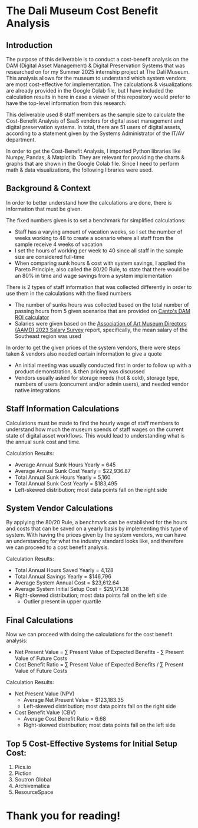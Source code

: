 # The Dali Museum Cost Benefit Analysis

## Introduction
The purpose of this deliverable is to conduct a cost-benefit analysis on the DAM (Digital Asset Management) & Digital Preservation Systems that was researched on for my Summer 2025 internship project at The Dalí Museum. This analysis allows for the museum to understand which system vendors are most cost-effective for implementation. The calculations & visualizations are already provided in the Google Colab file, but I have included the calculation results in here in case a viewer of this repository would prefer to have the top-level information from this research.

This deliverable used 8 staff members as the sample size to calculate the Cost-Benefit Analysis of SaaS vendors for digital asset management and digital preservation systems. In total, there are 51 users of digital assets, according to a statement given by the Systems Administrator of the IT/AV department.

In order to get the Cost-Benefit Analysis, I imported Python libraries like Numpy, Pandas, & Matplotlib. They are relevant for providing the charts & graphs that are shown in the Google Colab file. Since I need to perform math & data visualizations, the following libraries were used.

## Background & Context
In order to better understand how the calculations are done, there is information that must be given.

The fixed numbers given is to set a benchmark for simplified calculations:
- Staff has a varying amount of vacation weeks, so I set the number of weeks working to 48 to create a scenario where all staff from the sample receive 4 weeks of vacation
- I set the hours of working per week to 40 since all staff in the sample size are considered full-time
- When comparing sunk hours & cost with system savings, I applied the Pareto Principle, also called the 80/20 Rule, to state that there would be an 80% in time and wage savings from a system implementation

There is 2 types of staff information that was collected differently in order to use them in the calculations with the fixed numbers
- The number of sunks hours was collected based on the total number of passing hours from 5 given scenarios that are provided on [Canto's DAM ROI calculator](https://www.canto.com/dam-roi/)
- Salaries were given based on the [Association of Art Museum Directors (AAMD) 2023 Salary Survey](https://thedali-my.sharepoint.com/my?id=%2Fpersonal%2Fasierra%5Fthedali%5Fonmicrosoft%5Fcom%2FDocuments%2FAttachments%2FAAMD%5FSalary%20Survey%202023%2Epdf&parent=%2Fpersonal%2Fasierra%5Fthedali%5Fonmicrosoft%5Fcom%2FDocuments%2FAttachments&ga=1) report, specifically, the mean salary of the Southeast region was used

In order to get the given prices of the system vendors, there were steps taken & vendors also needed certain information to give a quote
- An initial meeting was usually conducted first in order to follow up with a product demonstration, & then pricing was discussed
- Vendors usually asked for storage needs (hot & cold), storage type, numbers of users (concurrent and/or admin users), and needed vendor native integrations

## Staff Information Calculations
Calculations must be made to find the hourly wage of staff members to understand how much the museum spends of staff wages on the current state of digital asset workflows. This would lead to understanding what is the annual sunk cost and time.

Calculation Results:
- Average Annual Sunk Hours Yearly = 645
- Average Annual Sunk Cost Yearly = $22,936.87
- Total Annual Sunk Hours Yearly = 5,160
- Total Annual Sunk Cost Yearly = $183,495
- Left-skewed distribution​; most data points fall on the right side

## System Vendor Calculations
By applying the 80/20 Rule, a benchmark can be established for the hours and costs that can be saved on a yearly basis by implementing this type of system. With having the prices given by the system vendors, we can have an understanding for what the industry standard looks like, and therefore we can proceed to a cost benefit analysis.

Calculation Results:
- Total Annual Hours Saved Yearly = 4,128
- Total Annual Savings Yearly = $146,796
- Average System Annual Cost = $23,612.64
- Average System Initial Setup Cost = $29,171.38
- Right-skewed distribution​; most data points fall on the left side​
  - Outlier present in upper quartile

## Final Calculations
Now we can proceed with doing the calculations for the cost benefit analysis:
- Net Present Value = ∑ Present Value of Expected Benefits - ∑ Present Value of Future Costs
- Cost Benefit Ratio = ∑ Present Value of Expected Benefits / ∑ Present Value of Future Costs

Calculation Results:
- Net Present Value (NPV)
  - Average Net Present Value = $123,183.35
  - Left-skewed distribution; most data points fall on the right side
- Cost Benefit Value (CBV)
  - Average Cost Benefit Ratio = 6.68
  - Right-skewed distribution; most data points fall on the left side

## Top 5 Cost-Effective Systems for Initial Setup Cost:
1. Pics.io
2. Piction
3. Soutron Global
4. Archivematica
5. ResourceSpace

# Thank you for reading!
